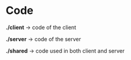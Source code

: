 # Code

**./client** -> code of the client

**./server** -> code of the server

**./shared** -> code used in both client and server
